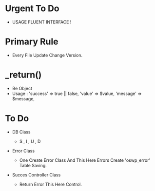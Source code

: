 # Urgent To Do

 - USAGE FLUENT INTERFACE !

# Primary Rule
  - Every File Update Change Version.

# _return()
 - Be Object 
 - Usage : 
    'success'   => true || false,
    'value'     => $value,
    'message'   => $message,

# To Do 

* DB Class
  - S , I , U , D

* Error Class
  - One Create Error Class And This Here Errors Create 'oswp_error' Table Saving.

* Succes Controller Class
  - Return Error This Here Control.
